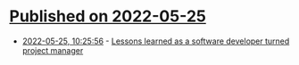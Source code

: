 # [Published on 2022-05-25](index.md)

* [2022-05-25, 10:25:56](https://news.ycombinator.com/item?id=31502530) - [Lessons learned as a software developer turned project manager](https://karimjedda.com/lessons-learned-developer-to-project-manager/)
